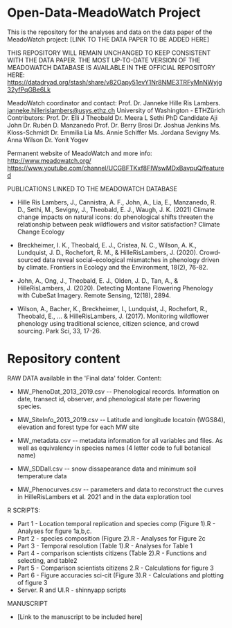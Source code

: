 # Open-Data-MeadoWatch Project

This is the repository for the analyses and data on the data paper of the MeadoWatch project: [LINK TO THE DATA PAPER TO BE ADDED HERE]

THIS REPOSITORY WILL REMAIN UNCHANGED TO KEEP CONSISTENT WITH THE DATA PAPER. THE MOST UP-TO-DATE VERSION OF THE MEADOWATCH DATABASE IS AVAILABLE IN THE OFFICIAL REPOSITORY HERE: https://datadryad.org/stash/share/v82Oapy51evY1Nr8NME3TRFyMnNWyjg32yfPqGBe6Lk

MeadoWatch coordinator and contact: Prof. Dr. Janneke Hille Ris Lambers.
	janneke.hillerislambers@usys.ethz.ch
        University of Washington - ETHZürich
Contributors:
Prof. Dr. Elli J Theobald
Dr. Meera L Sethi
PhD Candidate Aji John
Dr. Rubén D. Manzanedo
Prof. Dr. Berry Brosi
Dr. Joshua Jenkins
Ms. Kloss-Schmidt
Dr. Emmilia Lia
Ms. Annie Schiffer
Ms. Jordana Sevigny
Ms. Anna Wilson
Dr. Yonit Yogev

Permanent website of MeadoWatch and more info: http://www.meadowatch.org/
https://www.youtube.com/channel/UCGBFTKxf8FIWswMDxBavpuQ/featured


PUBLICATIONS LINKED TO THE MEADOWATCH DATABASE
- Hille Ris Lambers, J., Cannistra, A. F., John, A., Lia, E., Manzanedo, R. D., Sethi, M., Sevigny, J., Theobald, E. J., Waugh, J. K. (2021) Climate change impacts on natural icons: do phenological shifts threaten the relationship between peak wildflowers and visitor satisfaction? Climate Change Ecology

- Breckheimer, I. K., Theobald, E. J., Cristea, N. C., Wilson, A. K., Lundquist, J. D., Rochefort, R. M., & HilleRisLambers, J. (2020). Crowd‐sourced data reveal social–ecological mismatches in phenology driven by climate. Frontiers in Ecology and the Environment, 18(2), 76-82.

- John, A., Ong, J., Theobald, E. J., Olden, J. D., Tan, A., & HilleRisLambers, J. (2020). Detecting Montane Flowering Phenology with CubeSat Imagery. Remote Sensing, 12(18), 2894.

- Wilson, A., Bacher, K., Breckheimer, I., Lundquist, J., Rochefort, R., Theobald, E., ... & HilleRisLambers, J. (2017). Monitoring wildflower phenology using traditional science, citizen science, and crowd sourcing. Park Sci, 33, 17-26.

# Repository content
RAW DATA available in the 'Final data' folder. Content:

- MW_PhenoDat_2013_2019.csv -- Phenological records. Information on date, transect id, observer, and phenological state per flowering species.

- MW_SiteInfo_2013_2019.csv -- Latitude and longitude locatoin (WGS84), elevation and forest type for each MW site

- MW_metadata.csv -- metadata information for all variables and files. As well as equivalency in species names (4 letter code to full botanical name)

- MW_SDDall.csv -- snow dissapearance data and minimum soil temperature data
 
- MW_Phenocurves.csv -- parameters and data to reconstruct the curves in HilleRisLambers et al. 2021 and in the data exploration tool


R SCRIPTS:
- Part 1 - Location temporal replication and species comp (Figure 1).R - Analyses for figure 1a,b,c. 
- Part 2 - species composition (Figure 2).R - Analyses for Figure 2c
- Part 3 - Temporal resolution (Table 1).R - Analyses for Table 1
- Part 4 - comparison scientists citizens (Table 2).R - Functions and selecting, and table2
- Part 5 - Comparison scientists citizens 2.R - Calculations for figure 3
- Part 6 - Figure accuracies sci-cit (Figure 3).R - Calculations and plotting of figure 3
- Server. R and UI.R - shinnyapp scripts

MANUSCRIPT
- [Link to the manuscript to be included here]
